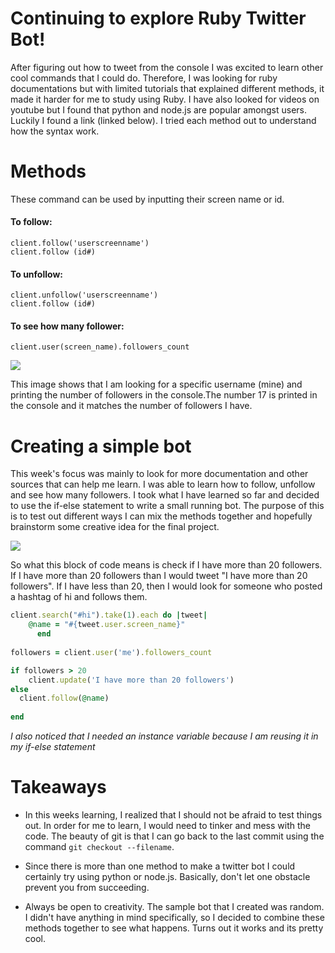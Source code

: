 # Continuing to explore Ruby Twitter Bot! 

After figuring out how to tweet from the console I was excited to learn other cool commands that I could do. Therefore, I was looking for ruby documentations but with limited tutorials that explained different methods, it made it harder for me to study using Ruby. I have also looked for videos on youtube but I found that python and node.js are popular amongst users. Luckily I found a link (linked below). I tried each method out to understand how the syntax work.

# Methods

These command can be used by inputting their screen name or id. 

#### To follow: 
```client.follow('userscreenname')``` <br> 
```client.follow (id#)```

#### To unfollow: 
```client.unfollow('userscreenname')```  
```client.follow (id#)```


#### To see how many follower: 
```client.user(screen_name).followers_count```

<img src="../images/followers.png">

This image shows that I am looking for a specific username (mine) and printing the number of followers in the console.The number 17 is printed in the console and it matches the number of followers I have. 

# Creating a simple bot

This week's focus was mainly to look for more documentation and other sources that can help me learn.  I was able to learn how to follow, unfollow and see how many followers. I took what I have learned so far and decided to use the if-else statement to write a small running bot. The purpose of this is to test out different ways I can mix the methods together and hopefully brainstorm some creative idea for the final project.  

<img src="../images/trial.png">

So what this block of code means is check if I have more than 20 followers. If I have more than 20 followers than I would tweet "I have more than 20 followers". If I have less than 20, then I would look for someone who posted a hashtag of hi and follows them. 

```ruby
client.search("#hi").take(1).each do |tweet|
    @name = "#{tweet.user.screen_name}"
      end 
       
followers = client.user('me').followers_count

if followers > 20 
    client.update('I have more than 20 followers')
else 
  client.follow(@name)
       
end

```

*I also noticed that I needed an instance variable because I am reusing it in my if-else statement* 



# Takeaways
- In this weeks learning, I realized that I should not be afraid to test things out. In order for me to learn, I would need to tinker and mess with the code. The beauty of git is that I can go back to the last commit using the command ```git checkout --filename```. 

- Since there is more than one method to make a twitter bot I could certainly try using python or node.js. Basically, don't let one obstacle prevent you from succeeding. 

- Always be open to creativity. The sample bot that I created was random. I didn't have anything in mind specifically, so I decided to combine these methods together to see what happens. Turns out it works and its pretty cool.  




